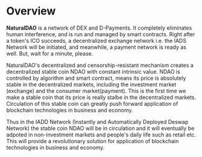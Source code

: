 # Overview

**NaturalDAO** is a network of DEX and D-Payments.  It completely eliminates human interference, and is run and managed by smart contracts. Right after a token's ICO succeeds, a decentralized exchange network i.e. the IADS Network will be initiated, and meanwhile, a payment network is ready as well. But, wait for a minute, please.

NaturalDAO's decentralized and censorship-resistant mechanism creates a decentralized stable coin NDAO with constant intrinsic value. NDAO is controlled by algorithm and smart contract, means its price is absolutely stable in the decentralized markets, including the investment market \(exchange\) and the consumer market\(payment\). This is the first time we make a stable coin that its price is really stalbe in the decentralized markets. Circulation of this stable coin can greatly push forward application of blockchain technologies in business and economy.

Thus in the IADD Network \(Instantly and Automatically Deployed  Deswap Network\) the stable coin NDAO will be in circulation and it will eventually be adpoted in non-investment markets and people's daily life such as retail etc. This will provide a revolutionary solution for application of blockchain technologies in business and economy.  

